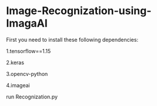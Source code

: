 # Image-Recognization-using-ImagaAI
First you need to install these following dependencies:

  1.tensorflow==1.15
  
  2.keras
  
  3.opencv-python
  
  4.imageai
  
  
 
run Recognization.py
